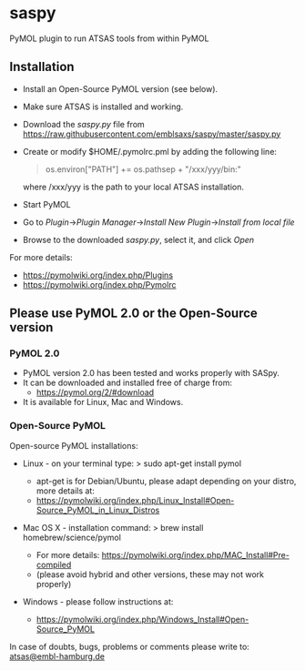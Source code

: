 # saspy
PyMOL plugin to run ATSAS tools from within PyMOL

## Installation ##
* Install an Open-Source PyMOL version (see below).
* Make sure ATSAS is installed and working.
* Download the *saspy.py* file from https://raw.githubusercontent.com/emblsaxs/saspy/master/saspy.py
* Create or modify $HOME/.pymolrc.pml by adding the following line:
  > os.environ["PATH"] += os.pathsep + "/xxx/yyy/bin:"
  
  where /xxx/yyy is the path to your local ATSAS installation.
* Start PyMOL
* Go to _Plugin_->_Plugin Manager_->_Install New Plugin_->_Install from local file_
* Browse to the downloaded *saspy.py*, select it, and click _Open_

For more details:  
  * https://pymolwiki.org/index.php/Plugins
  * https://pymolwiki.org/index.php/Pymolrc

## Please use PyMOL 2.0 or the Open-Source version ##

### PyMOL 2.0 ###
* PyMOL version 2.0 has been tested and works properly with SASpy.
* It can be downloaded and installed free of charge from:
	* https://pymol.org/2/#download
* It is available for Linux, Mac and Windows.


### Open-Source PyMOL ###

Open-source PyMOL installations:

* Linux - on your terminal type: > sudo apt-get install pymol
  * apt-get is for Debian/Ubuntu, please adapt depending on your distro, more details at:
  * https://pymolwiki.org/index.php/Linux_Install#Open-Source_PyMOL_in_Linux_Distros
  
* Mac OS X  - installation command: > brew install homebrew/science/pymol
  * For more details: https://pymolwiki.org/index.php/MAC_Install#Pre-compiled
  * (please avoid hybrid and other versions, these may not work properly)
  
* Windows - please follow instructions at:
  * https://pymolwiki.org/index.php/Windows_Install#Open-Source_PyMOL
  
  
In case of doubts, bugs, problems or comments please write to:
atsas@embl-hamburg.de
